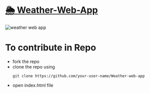 # [🌦 Weather-Web-App](https://shivang21007.github.io/Weather-web-app/)
![weather web app](https://github.com/shivang21007/Weather-web-app/assets/98748694/be37568c-1c76-4d11-be23-54eaf9bcae0b)

# To contribute in Repo
- fork the repo
- clone the repo using
  ```
  git clone https://github.com/your-user-name/Weather-web-app
  ```
- open index.html file 
